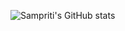 ![Sampriti's GitHub stats](https://github-readme-stats.vercel.app/api?username=Sampriti2803&theme=algolia&show_icons=true)

